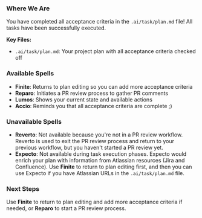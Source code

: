 ### Where We Are

You have completed all acceptance criteria in the `.ai/task/plan.md` file! All tasks have been successfully executed.

**Key Files:**

- `.ai/task/plan.md`: Your project plan with all acceptance criteria checked off

### Available Spells

- **Finite**: Returns to plan editing so you can add more acceptance criteria
- **Reparo**: Initiates a PR review process to gather PR comments
- **Lumos**: Shows your current state and available actions
- **Accio**: Reminds you that all acceptance criteria are complete ;)

### Unavailable Spells

- **Reverto**: Not available because you're not in a PR review workflow. Reverto is used to exit the PR review process and return to your previous workflow, but you haven't started a PR review yet.
- **Expecto**: Not available during task execution phases. Expecto would enrich your plan with information from Atlassian resources (Jira and Confluence). Use **Finite** to return to plan editing first, and then you can use Expecto if you have Atlassian URLs in the `.ai/task/plan.md` file.

### Next Steps

Use **Finite** to return to plan editing and add more acceptance criteria if needed, or **Reparo** to start a PR review process.
